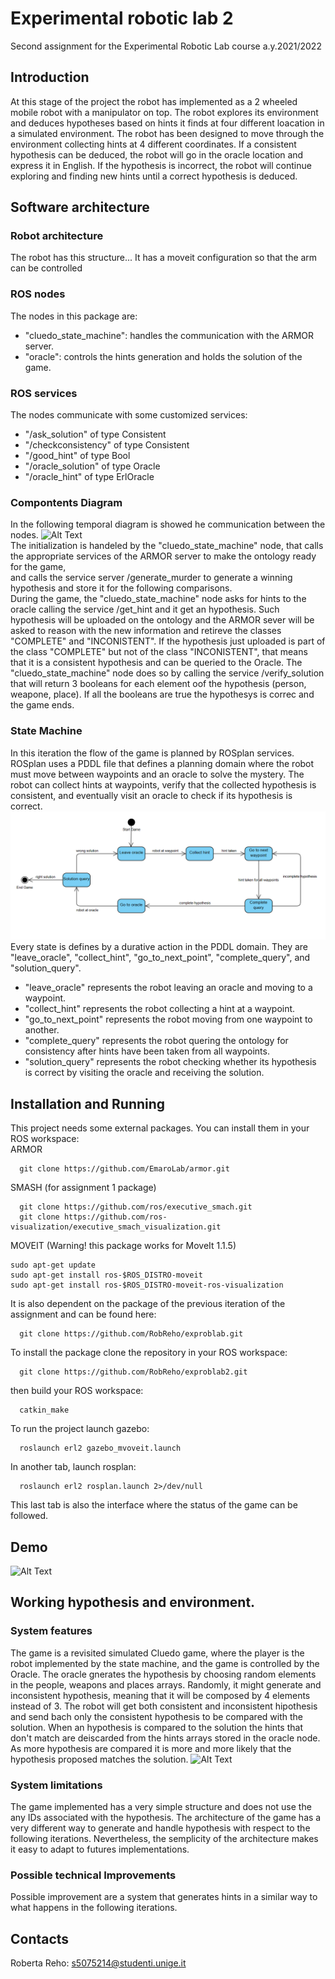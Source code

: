 # Experimental robotic lab 2
Second assignment for the Experimental Robotic Lab course a.y.2021/2022

## Introduction
At this stage of the project the robot has implemented as a 2 wheeled mobile robot with a manipulator on top. The robot explores its environment and deduces hypotheses based on hints it finds at four different loacation in a simulated environment. The robot has been designed to move through the environment collecting hints at 4 different coordinates. If a consistent hypothesis can be deduced, the robot will go in the oracle location and express it in English. If the hypothesis is incorrect, the robot will continue exploring and finding new hints until a correct hypothesis is deduced.

## Software architecture

### Robot architecture
The robot has this structure...
It has a moveit configuration so that the arm can be controlled
### ROS nodes
The nodes in this package are:
- "cluedo_state_machine": handles the communication with the ARMOR server.
- "oracle": controls the hints generation and holds the solution of the game.


### ROS services
The nodes communicate with some customized services:
- "/ask_solution" of type Consistent
- "/checkconsistency" of type Consistent
- "/good_hint" of type Bool
- "/oracle_solution" of type Oracle
- "/oracle_hint" of type ErlOracle

### Compontents Diagram
In the following temporal diagram is showed he communication between the nodes.
![Alt Text](https://github.com/RobReho/exproblab/blob/main/media/erl2_comp.PNG)  
The initialization is handeled by the "cluedo_state_machine" node, that calls the appropriate services of the ARMOR server to make the ontology ready for the game,  
and calls the service server /generate_murder to generate a winning hypothesis and store it for the following comparisons.  
During the game, the "cluedo_state_machine" node asks for hints to the oracle calling the service /get_hint and it get an hypothesis. Such hypothesis will be uploaded on the ontology and the ARMOR sever will be asked to reason with the new information and retireve the classes "COMPLETE" and "INCONISTENT". If the hypothesis just uploaded is part of the class "COMPLETE" but not of the class "INCONISTENT", that means that it is a consistent hypothesis and can be queried to the Oracle. The "cluedo_state_machine" node does so by calling the service /verify_solution that will return 3 booleans for each element oof the hypothesis (person, weapone, place).
If all the booleans are true the hypothesys is correc and the game ends.

### State Machine
In this iteration the flow of the game is planned by ROSplan services. ROSplan uses a PDDL file that defines a planning domain where the robot must move between waypoints and an oracle to solve the mystery. The robot can collect hints at waypoints, verify that the collected hypothesis is consistent, and eventually visit an oracle to check if its hypothesis is correct. 
![Alt Text](https://github.com/RobReho/exproblab2/blob/main/media/erl2_sm.PNG)
Every state is defines by a durative action in the PDDL domain. They are "leave_oracle", "collect_hint", "go_to_next_point", "complete_query", and "solution_query". 
- "leave_oracle" represents the robot leaving an oracle and moving to a waypoint.
- "collect_hint" represents the robot collecting a hint at a waypoint.
- "go_to_next_point" represents the robot moving from one waypoint to another.
- "complete_query" represents the robot quering the ontology for consistency after hints have been taken from all waypoints.
- "solution_query" represents the robot checking whether its hypothesis is correct by visiting the oracle and receiving the solution.


## Installation and Running
This project needs some external packages. You can install them in your ROS workspace:  
ARMOR
```
  git clone https://github.com/EmaroLab/armor.git
```
SMASH (for assignment 1 package)
```
  git clone https://github.com/ros/executive_smach.git
  git clone https://github.com/ros-visualization/executive_smach_visualization.git
```
MOVEIT (Warning! this package works for MoveIt 1.1.5)
```
sudo apt-get update
sudo apt-get install ros-$ROS_DISTRO-moveit
sudo apt-get install ros-$ROS_DISTRO-moveit-ros-visualization
```
It is also dependent on the package of the previous iteration of the assignment and can be found here:
```
  git clone https://github.com/RobReho/exproblab.git
```
To install the package clone the repository in your ROS workspace:
```
  git clone https://github.com/RobReho/exproblab2.git
```
then build your ROS workspace:
```
  catkin_make
```
To run the project launch gazebo:
```
  roslaunch erl2 gazebo_mvoveit.launch
```
In another tab, launch rosplan:
```
  roslaunch erl2 rosplan.launch 2>/dev/null
```
This last tab is also the interface where the status of the game can be followed.

## Demo

![Alt Text](https://github.com/RobReho/exproblab/blob/main/media/State_machine.gif)

## Working hypothesis and environment.
### System features
The game is a revisited simulated Cluedo game, where the player is the robot implemented by the state machine, and the game is controlled by the Oracle. The oracle gnerates the hypothesis by choosing random elements in the people, weapons and places arrays. Randomly, it might generate and inconsistent hypothesis, meaning that it will be composed by 4 elements instead of 3.
The robot will get both consistent and inconsistent hipothesis and send bach only the consistent hypothesis to be compared with the solution. When an hypothesis is compared to the solution the hints that don't match are deiscarded from the hints arrays stored in the oracle node. As more hypothesis are compared it is more and more likely that the hypothesis proposed matches the solution.
![Alt Text](https://github.com/RobReho/exproblab/blob/main/media/erl1_end.PNG)

### System limitations 
The game implemented has a very simple structure and does not use the any IDs associated with the hypothesis. The architecture of the game has a very different way to generate and handle hypothesis with respect to the following iterations. Nevertheless, the semplicity of the architecture makes it easy to adapt to futures implementations.
### Possible technical Improvements
Possible improvement are a system that generates hints in a similar way to what happens in the following iterations.

## Contacts
Roberta Reho: s5075214@studenti.unige.it
